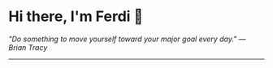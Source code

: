 <h1>Hi there, I'm Ferdi 👋</h1>

<p><em>
  "Do something to move yourself toward your major goal every day." — Brian Tracy
</em></p>

---
